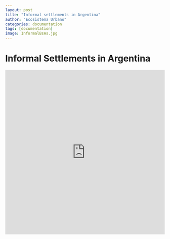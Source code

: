 ```yaml
---
layout: post
title: "Informal settlements in Argentina"
author: "Ecosistema Urbano"
categories: documentation
tags: [documentation]
image: InformalBsAs.jpg
---
```


# Informal Settlements in Argentina

<iframe width="100%" height="520" frameborder="0" src="https://aguedaperez.carto.com/builder/53a81aae-c877-4053-9c18-dddcdbe6d678/embed" allowfullscreen webkitallowfullscreen mozallowfullscreen oallowfullscreen msallowfullscreen></iframe>
